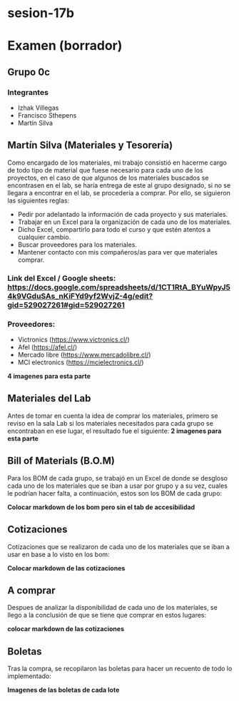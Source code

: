 # sesion-17b
# Examen (borrador)
## Grupo 0c
### Integrantes
- Izhak Villegas
- Francisco Sthepens
- Martín Silva
## Martín Silva (Materiales y Tesorería)
Como encargado de los materiales, mi trabajo consistió en hacerme cargo de todo tipo de material que fuese necesario para cada uno de los proyectos, en el caso de que algunos de los materiales buscados se encontrasen en el lab, se haría entrega de este al grupo designado, si no se llegara a encontrar en el lab, se procedería a comprar. Por ello, se siguieron las siguientes reglas:
- Pedir por adelantado la información de cada proyecto y sus materiales.
- Trabajar en un Excel para la organización de cada uno de los materiales.
- Dicho Excel, compartirlo para todo el curso y que estén atentos a cualquier cambio.
- Buscar proveedores para los materiales.
- Mantener contacto con mis compañeros/as para ver que materiales comprar.


### **Link del Excel / Google sheets: https://docs.google.com/spreadsheets/d/1CT1RtA_BYuWpyJ54k9VGduSAs_nKiFYd9yf2WvjZ-4g/edit?gid=529027261#gid=529027261**
### Proveedores:
-	Victronics (https://www.victronics.cl/)
-	Afel (https://afel.cl/)
-	Mercado libre (https://www.mercadolibre.cl/)
-	MCI electronics (https://mcielectronics.cl/)

**4 imagenes para esta parte**

## Materiales del Lab
Antes de tomar en cuenta la idea de comprar los materiales, primero se reviso en la sala Lab si los materiales necesitados para cada grupo se encontraban en ese lugar, el resultado fue el siguiente:
**2 imagenes para esta parte**


## Bill of Materials (B.O.M)
Para los BOM de cada grupo, se trabajó en un Excel de donde se desgloso cada uno de los materiales que se iban a usar por grupo y a su vez, cuales le podrían hacer falta, a continuación, estos son los BOM de cada grupo:

**Colocar markdown de los bom pero sin el tab de accesibilidad**

## Cotizaciones
Cotizaciones que se realizaron de cada uno de los materiales que se iban a usar en base a lo visto en los bom:

**Colocar markdown de las cotizaciones**

## A comprar

Despues de analizar la disponibilidad de cada uno de los materiales, se llego a la conclusión de que se tiene que comprar en estos lugares:

**colocar markdown de las cotizaciones**


## Boletas

Tras la compra, se recopilaron las boletas para hacer un recuento de todo lo implementado:

**Imagenes de las boletas de cada lote**
